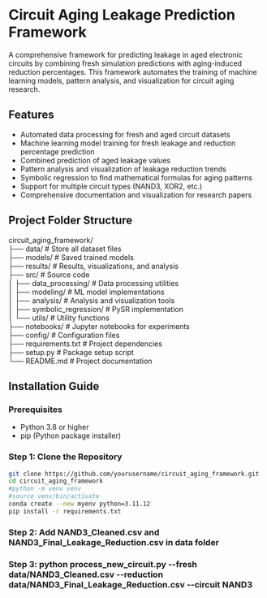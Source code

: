 # Circuit Aging Leakage Prediction Framework

A comprehensive framework for predicting leakage in aged electronic circuits by combining fresh simulation predictions with aging-induced reduction percentages. This framework automates the training of machine learning models, pattern analysis, and visualization for circuit aging research.

## Features

- Automated data processing for fresh and aged circuit datasets
- Machine learning model training for fresh leakage and reduction percentage prediction
- Combined prediction of aged leakage values
- Pattern analysis and visualization of leakage reduction trends
- Symbolic regression to find mathematical formulas for aging patterns
- Support for multiple circuit types (NAND3, XOR2, etc.)
- Comprehensive documentation and visualization for research papers

## Project Folder Structure          
circuit_aging_framework/             
├── data/                    # Store all dataset files       
├── models/                  # Saved trained models        
├── results/                 # Results, visualizations, and analysis         
├── src/                     # Source code           
│   ├── data_processing/         # Data processing utilities         
│   ├── modeling/                # ML model implementations       
│   ├── analysis/                # Analysis and visualization tools       
│   ├── symbolic_regression/     # PySR implementation         
│   └── utils/                   # Utility functions       
├── notebooks/               # Jupyter notebooks for experiments       
├── config/                  # Configuration files        
├── requirements.txt         # Project dependencies      
├── setup.py                 # Package setup script       
└── README.md                # Project documentation         


## Installation Guide

### Prerequisites

- Python 3.8 or higher
- pip (Python package installer)

### Step 1: Clone the Repository

```bash
git clone https://github.com/yourusername/circuit_aging_framework.git
cd circuit_aging_framework
#python -m venv venv
#source venv/bin/activate
conda create --new myenv python=3.11.12
pip install -r requirements.txt
```
### Step 2: Add NAND3_Cleaned.csv and NAND3_Final_Leakage_Reduction.csv in data folder
### Step 3: python process_new_circuit.py --fresh data/NAND3_Cleaned.csv --reduction data/NAND3_Final_Leakage_Reduction.csv --circuit NAND3
